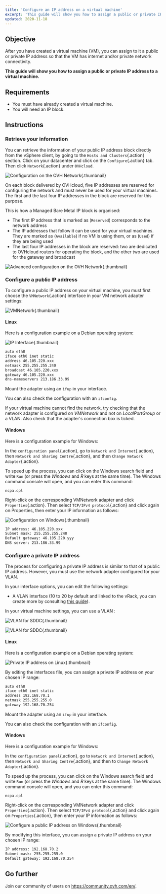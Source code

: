 ```yaml
---
title: 'Configure an IP address on a virtual machine'
excerpt: 'This guide will show you how to assign a public or private IP address to a virtual machine'
updated: 2020-11-18
---
```


## Objective

After you have created a virtual machine (VM), you can assign to it a public or private IP address so that the VM has internet and/or private network connectivity.

**This guide will show you how to assign a public or private IP address to a virtual machine.**

## Requirements

- You must have already created a virtual machine.
- You will need an IP block.

## Instructions

### Retrieve your information

You can retrieve the information of your public IP address block directly from the vSphere client, by going to the `Hosts and Clusters`{.action} section. Click on your datacenter and click on the `Configure`{.action} tab. Then click `Network`{.action} under `OVHcloud`.

![Configuration on the OVH Network](images/01config_ip_ovh_network.png){.thumbnail}

On each block delivered by OVHcloud, five IP addresses are reserved for configuring the network and must never be used for your virtual machines. The first and the last four IP addresses in the block are reserved for this purpose.

This is how a Managed Bare Metal IP block is organised:

- The first IP address that is marked as (`Reserved`) corresponds to the network address
- The IP addresses that follow it can be used for your virtual machines. They are marked as (`Available`) if no VM is using them, or as (`Used`) if they are being used
- The last four IP addresses in the block are reserved: two are dedicated to OVHcloud routers for operating the block, and the other two are used for the gateway and broadcast

![Advanced configuration on the OVH Network](images/02config_ip_ovh_network_advanced.png){.thumbnail}

### Configure a public IP address

To configure a public IP address on your virtual machine, you must first choose the `VMNetwork`{.action} interface in your VM network adapter settings:

![VMNetwork](images/03vmnetwork.png){.thumbnail}

#### Linux

Here is a configuration example on a Debian operating system:

![IP Interface](images/config_ip_interfaces.jpg){.thumbnail}

```sh
auto eth0
iface eth0 inet static
address 46.105.220.xxx
netmask 255.255.255.240
broadcast 46.105.220.xxx
gateway 46.105.220.xxx
dns-nameservers 213.186.33.99
```

Mount the adapter using an `ifup` in your interface.

You can also check the configuration with an `ifconfig`.

If your virtual machine cannot find the network, try checking that the network adapter is configured on *VMNetwork* and not on *LocalPortGroup* or a VLAN. Also check that the adapter's connection box is ticked.

#### Windows

Here is a configuration example for Windows:

In the `configuration panel`{.action}, go to `Network and Internet`{.action}, then `Network and Sharing Centre`{.action}, and then `Change Network Adapter`{.action}.

To speed up the process, you can click on the Windows search field and write `Run` (or press the *Windows* and *R* keys at the same time). The Windows command console will open, and you can enter this command:

```shell
ncpa.cpl
```

Right-click on the corresponding VMNetwork adapter and click `Properties`{.action}. Then select `TCP/IPv4 protocol`{.action} and click again on Properties, then enter your IP information as follows:

![Configuration on Windows](images/config_ip_windows.jpg){.thumbnail}

```sh
IP address: 46.105.220.xxx
Subnet mask: 255.255.255.240
Default gateway: 46.105.220.yyy
DNS server: 213.186.33.99
```

### Configure a private IP address

The process for configuring a private IP address is similar to that of a public IP address. However, you must use the network adapter configured for your VLAN.

In your interface options, you can edit the following settings:

- A VLAN interface (10 to 20 by default and linked to the vRack, you can create more by consulting [this guide](/pages/bare_metal_cloud/managed_bare_metal/vlan-creation)).

In your virtual machine settings, you can use a VLAN :

![VLAN for SDDC](images/04vlanBis.png){.thumbnail}

![VLAN for SDDC](images/05vlan.png){.thumbnail}

#### Linux

Here is a configuration example on a Debian operating system:

![Private IP address on Linux](images/linux_private.PNG){.thumbnail}

By editing the interfaces file, you can assign a private IP address on your chosen IP range:

```sh
auto eth0
iface eth0 inet static
address 192.168.70.1
netmask 255.255.255.0
gateway 192.168.70.254
```

Mount the adapter using an `ifup` in your interface.

You can also check the configuration with an `ifconfig`.

#### Windows

Here is a configuration example for Windows:

In the `configuration panel`{.action}, go to `Network and Internet`{.action}, then `Network and Sharing Centre`{.action}, and then to `Change Network Adapter`{.action}.

To speed up the process, you can click on the Windows search field and write `Run` (or press the *Windows* and *R* keys at the same time). The Windows command console will open, and you can enter this command:

```shell
ncpa.cpl
```

Right-click on the corresponding VMNetwork adapter and click `Properties`{.action}. Then select `TCP/IPv4 protocol`{.action} and click again on `Properties`{.action}, then enter your IP information as follows:

![Configure a public IP address on Windows](images/windows_private.PNG){.thumbnail}

By modifying this interface, you can assign a private IP address on your chosen IP range:

```sh
IP address: 192.168.70.2
Subnet mask: 255.255.255.0
Default gateway: 192.168.70.254
```

## Go further

Join our community of users on <https://community.ovh.com/en/>.
